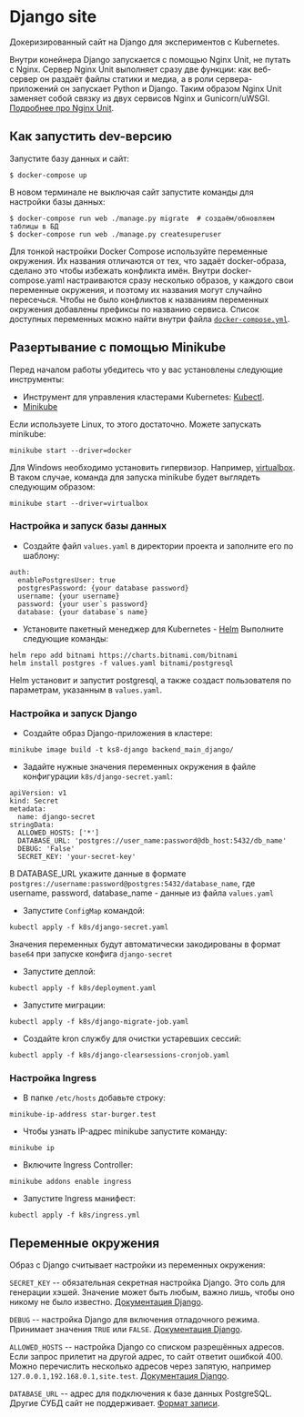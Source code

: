 # Django site

Докеризированный сайт на Django для экспериментов с Kubernetes.

Внутри конейнера Django запускается с помощью Nginx Unit, не путать с Nginx. Сервер Nginx Unit выполняет сразу две функции: как веб-сервер он раздаёт файлы статики и медиа, а в роли сервера-приложений он запускает Python и Django. Таким образом Nginx Unit заменяет собой связку из двух сервисов Nginx и Gunicorn/uWSGI. [Подробнее про Nginx Unit](https://unit.nginx.org/).

## Как запустить dev-версию

Запустите базу данных и сайт:

```shell-session
$ docker-compose up
```

В новом терминале не выключая сайт запустите команды для настройки базы данных:

```shell-session
$ docker-compose run web ./manage.py migrate  # создаём/обновляем таблицы в БД
$ docker-compose run web ./manage.py createsuperuser
```

Для тонкой настройки Docker Compose используйте переменные окружения. Их названия отличаются от тех, что задаёт docker-образа, сделано это чтобы избежать конфликта имён. Внутри docker-compose.yaml настраиваются сразу несколько образов, у каждого свои переменные окружения, и поэтому их названия могут случайно пересечься. Чтобы не было конфликтов к названиям переменных окружения добавлены префиксы по названию сервиса. Список доступных переменных можно найти внутри файла [`docker-compose.yml`](./docker-compose.yml).
## Разертывание с помощью Minikube
Перед началом работы убедитесь что у вас установлены следующие инструменты:
* Инструмент для управления кластерами Kubernetes: [Kubectl](https://kubernetes.io/ru/docs/tasks/tools/install-kubectl/). 
* [Minikube](https://minikube.sigs.k8s.io/docs/)<br>

Если используете Linux, то этого достаточно. Можете запускать minikube:
```
minikube start --driver=docker
```
Для Windows необходимо установить гипервизор. Например, [virtualbox](https://www.virtualbox.org/wiki/Downloads).
В таком случае, команда для запуска minikube будет выглядеть следующим образом:
```
minikube start --driver=virtualbox
```
### Настройка и запуск базы данных
* Создайте файл `values.yaml` в директории проекта и заполните его по шаблону:
```
auth:
  enablePostgresUser: true
  postgresPassword: {your database password}
  username: {your username}
  password: {your user`s password}
  database: {your database`s name}
```
* Установите пакетный менеджер для Kubernetes - [Helm](https://helm.sh/)
Выполните следующие команды:
```
helm repo add bitnami https://charts.bitnami.com/bitnami
helm install postgres -f values.yaml bitnami/postgresql
```
Helm установит и запустит postgresql, а также создаст пользователя по параметрам, указанным в `values.yaml`.

### Настройка и запуск Django
* Создайте образ Django-приложения в кластере:
```
minikube image build -t ks8-django backend_main_django/
```
* Задайте нужные значения переменных окружения в файле конфигурации `k8s/django-secret.yaml`:
```
apiVersion: v1
kind: Secret
metadata:
  name: django-secret
stringData:
  ALLOWED_HOSTS: ['*']
  DATABASE_URL: 'postgres://user_name:password@db_host:5432/db_name'
  DEBUG: 'False'
  SECRET_KEY: 'your-secret-key'

```
В DATABASE_URL укажите данные в формате `postgres://username:password@postgres:5432/database_name`, где username, password, database_name - данные из файла `values.yaml`
* Запустите `ConfigMap` командой:
```
kubectl apply -f k8s/django-secret.yaml
```
Значения переменных будут автоматически закодированы в формат `base64` при запуске конфига `django-secret`


* Запустите деплой:
```
kubectl apply -f k8s/deployment.yaml
```
* Запустите миграции:
```
kubectl apply -f k8s/django-migrate-job.yaml
```
* Создайте kron службу для очистки устаревших сессий:
```
kubectl apply -f k8s/django-clearsessions-cronjob.yaml
```
### Настройка Ingress
* В папке `/etc/hosts` добавьте строку:
```
minikube-ip-address star-burger.test
```
* Чтобы узнать IP-адрес minikube запустите команду:
```
minikube ip
```
* Включите Ingress Controller:
```
minikube addons enable ingress
```
* Запустите Ingress манифест:
```
kubectl apply -f k8s/ingress.yml
```
## Переменные окружения

Образ с Django считывает настройки из переменных окружения:

`SECRET_KEY` -- обязательная секретная настройка Django. Это соль для генерации хэшей. Значение может быть любым, важно лишь, чтобы оно никому не было известно. [Документация Django](https://docs.djangoproject.com/en/3.2/ref/settings/#secret-key).

`DEBUG` -- настройка Django для включения отладочного режима. Принимает значения `TRUE` или `FALSE`. [Документация Django](https://docs.djangoproject.com/en/3.2/ref/settings/#std:setting-DEBUG).

`ALLOWED_HOSTS` -- настройка Django со списком разрешённых адресов. Если запрос прилетит на другой адрес, то сайт ответит ошибкой 400. Можно перечислить несколько адресов через запятую, например `127.0.0.1,192.168.0.1,site.test`. [Документация Django](https://docs.djangoproject.com/en/3.2/ref/settings/#allowed-hosts).

`DATABASE_URL` -- адрес для подключения к базе данных PostgreSQL. Другие СУБД сайт не поддерживает. [Формат записи](https://github.com/jacobian/dj-database-url#url-schema).
